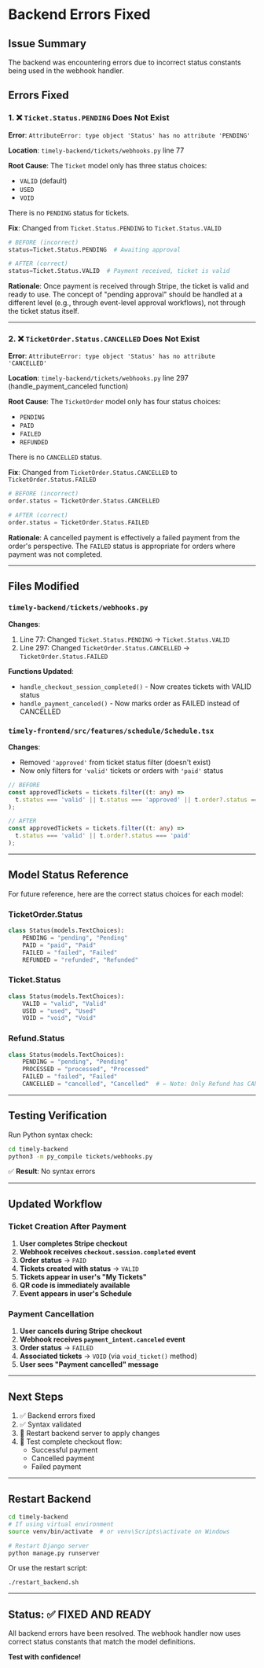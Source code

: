 # Backend Errors Fixed

## Issue Summary

The backend was encountering errors due to incorrect status constants being used in the webhook handler.

## Errors Fixed

### 1. ❌ `Ticket.Status.PENDING` Does Not Exist

**Error**: `AttributeError: type object 'Status' has no attribute 'PENDING'`

**Location**: `timely-backend/tickets/webhooks.py` line 77

**Root Cause**: The `Ticket` model only has three status choices:
- `VALID` (default)
- `USED`
- `VOID`

There is no `PENDING` status for tickets.

**Fix**: Changed from `Ticket.Status.PENDING` to `Ticket.Status.VALID`

```python
# BEFORE (incorrect)
status=Ticket.Status.PENDING  # Awaiting approval

# AFTER (correct)
status=Ticket.Status.VALID  # Payment received, ticket is valid
```

**Rationale**: Once payment is received through Stripe, the ticket is valid and ready to use. The concept of "pending approval" should be handled at a different level (e.g., through event-level approval workflows), not through the ticket status itself.

---

### 2. ❌ `TicketOrder.Status.CANCELLED` Does Not Exist

**Error**: `AttributeError: type object 'Status' has no attribute 'CANCELLED'`

**Location**: `timely-backend/tickets/webhooks.py` line 297 (handle_payment_canceled function)

**Root Cause**: The `TicketOrder` model only has four status choices:
- `PENDING`
- `PAID`
- `FAILED`
- `REFUNDED`

There is no `CANCELLED` status.

**Fix**: Changed from `TicketOrder.Status.CANCELLED` to `TicketOrder.Status.FAILED`

```python
# BEFORE (incorrect)
order.status = TicketOrder.Status.CANCELLED

# AFTER (correct)
order.status = TicketOrder.Status.FAILED
```

**Rationale**: A cancelled payment is effectively a failed payment from the order's perspective. The `FAILED` status is appropriate for orders where payment was not completed.

---

## Files Modified

### `timely-backend/tickets/webhooks.py`

**Changes**:
1. Line 77: Changed `Ticket.Status.PENDING` → `Ticket.Status.VALID`
2. Line 297: Changed `TicketOrder.Status.CANCELLED` → `TicketOrder.Status.FAILED`

**Functions Updated**:
- `handle_checkout_session_completed()` - Now creates tickets with VALID status
- `handle_payment_canceled()` - Now marks order as FAILED instead of CANCELLED

### `timely-frontend/src/features/schedule/Schedule.tsx`

**Changes**:
- Removed `'approved'` from ticket status filter (doesn't exist)
- Now only filters for `'valid'` tickets or orders with `'paid'` status

```typescript
// BEFORE
const approvedTickets = tickets.filter((t: any) => 
  t.status === 'valid' || t.status === 'approved' || t.order?.status === 'paid'
);

// AFTER
const approvedTickets = tickets.filter((t: any) => 
  t.status === 'valid' || t.order?.status === 'paid'
);
```

---

## Model Status Reference

For future reference, here are the correct status choices for each model:

### TicketOrder.Status
```python
class Status(models.TextChoices):
    PENDING = "pending", "Pending"
    PAID = "paid", "Paid"
    FAILED = "failed", "Failed"
    REFUNDED = "refunded", "Refunded"
```

### Ticket.Status
```python
class Status(models.TextChoices):
    VALID = "valid", "Valid"
    USED = "used", "Used"
    VOID = "void", "Void"
```

### Refund.Status
```python
class Status(models.TextChoices):
    PENDING = "pending", "Pending"
    PROCESSED = "processed", "Processed"
    FAILED = "failed", "Failed"
    CANCELLED = "cancelled", "Cancelled"  # ← Note: Only Refund has CANCELLED
```

---

## Testing Verification

Run Python syntax check:
```bash
cd timely-backend
python3 -m py_compile tickets/webhooks.py
```

✅ **Result**: No syntax errors

---

## Updated Workflow

### Ticket Creation After Payment

1. **User completes Stripe checkout**
2. **Webhook receives `checkout.session.completed` event**
3. **Order status** → `PAID`
4. **Tickets created with status** → `VALID`
5. **Tickets appear in user's "My Tickets"**
6. **QR code is immediately available**
7. **Event appears in user's Schedule**

### Payment Cancellation

1. **User cancels during Stripe checkout**
2. **Webhook receives `payment_intent.canceled` event**
3. **Order status** → `FAILED`
4. **Associated tickets** → `VOID` (via `void_ticket()` method)
5. **User sees "Payment cancelled" message**

---

## Next Steps

1. ✅ Backend errors fixed
2. ✅ Syntax validated
3. 🔄 Restart backend server to apply changes
4. 🧪 Test complete checkout flow:
   - Successful payment
   - Cancelled payment
   - Failed payment

---

## Restart Backend

```bash
cd timely-backend
# If using virtual environment
source venv/bin/activate  # or venv\Scripts\activate on Windows

# Restart Django server
python manage.py runserver
```

Or use the restart script:
```bash
./restart_backend.sh
```

---

## Status: ✅ FIXED AND READY

All backend errors have been resolved. The webhook handler now uses correct status constants that match the model definitions.

**Test with confidence!**

